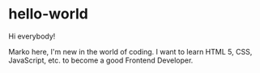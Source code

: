 # hello-world

Hi everybody!

Marko here, I'm new in the world of coding.
I want to learn HTML 5, CSS, JavaScript, etc. to become a good Frontend Developer.
